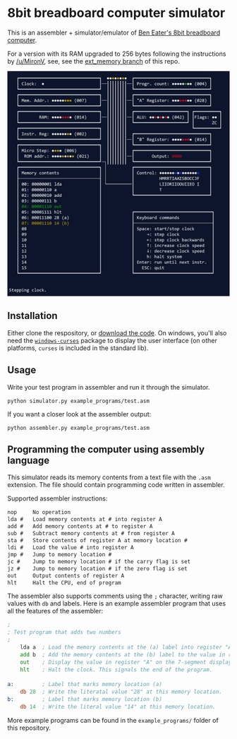 8bit breadboard computer simulator
==================================

This is an assembler + simulator/emulator of [Ben Eater's 8bit breadboard computer](https://www.youtube.com/playlist?list=PLowKtXNTBypGqImE405J2565dvjafglHU).

For a version with its RAM upgraded to 256 bytes following the instructions by [/u/MironV](https://www.reddit.com/r/beneater/comments/h8y28k), see, see the [ext_memory branch](https://github.com/wmvanvliet/8bit/tree/ext_memory) of this repo.

<img alt="Screenshot of the simulator in action" src="screenshot.jpg" width="600">


Installation
------------
Either clone the respository, or [download the code](https://github.com/wmvanvliet/8bit/archive/refs/heads/main.zip). On windows, you'll also need the [`windows-curses`](https://pypi.org/project/windows-curses/) package to display the user interface (on other platforms, `curses` is included in the standard lib).

Usage
-----
Write your test program in assembler and run it through the simulator.
```
python simulator.py example_programs/test.asm
```

If you want a closer look at the assembler output:
```
python assembler.py example_programs/test.asm
```


Programming the computer using assembly language
------------------------------------------------

This simulator reads its memory contents from a text file with the `.asm` extension. The file should contain programming code written in assembler.

Supported assembler instructions:

```
nop     No operation
lda #   Load memory contents at # into register A
add #   Add memory contents at # to register A
sub #   Subtract memory contents at # from register A
sta #   Store contents of register A at memory location #
ldi #   Load the value # into register A
jmp #   Jump to memory location #
jc #    Jump to memory location # if the carry flag is set
jz #    Jump to memory location # if the zero flag is set
out     Output contents of register A
hlt     Halt the CPU, end of program
```

The assembler also supports comments using the `;` character, writing raw values with `db` and labels. Here is an example assembler program that uses all the features of the assembler:
```asm
;
; Test program that adds two numbers
;
	lda a  ; Load the memory contents at the (a) label into register "A".
	add b  ; Add the memory contents at the (b) label to the value in register "A".
	out    ; Display the value in register "A" on the 7-segment display.
	hlt    ; Halt the clock. This signals the end of the program.

a:         ; Label that marks memory location (a)
	db 28  ; Write the literatal value "28" at this memory location.
b:         ; Label that marks memory location (b)
	db 14  ; Write the literal value "14" at this memory location.
``` 

More example programs can be found in the `example_programs/` folder of this repository.
